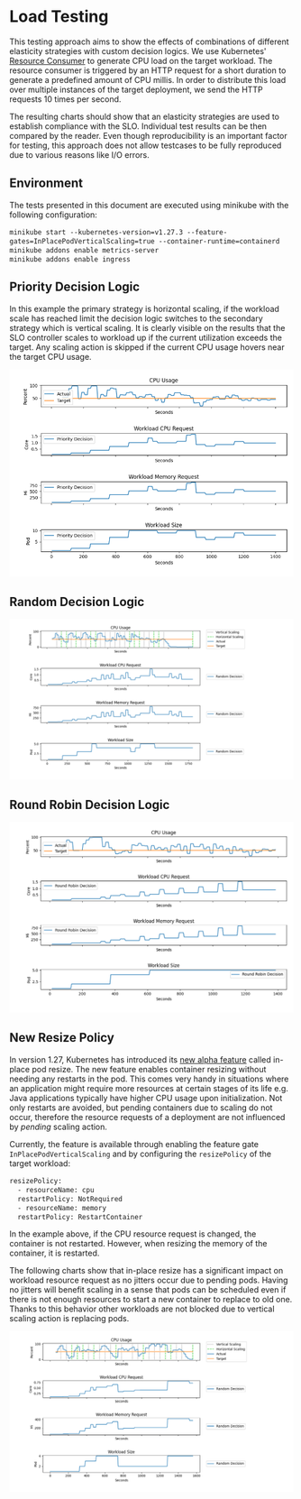 # Load Testing

This testing approach aims to show the effects of combinations of different elasticity strategies with custom decision logics.
We use Kubernetes' [Resource Consumer](https://pkg.go.dev/k8s.io/kubernetes/test/images/resource-consumer) to generate CPU load on the target workload.
The resource consumer is triggered by an HTTP request for a short duration to generate a predefined amount of CPU millis.
In order to distribute this load over multiple instances of the target deployment, we send the HTTP requests 10 times per second.

The resulting charts should show that an elasticity strategies are used to establish compliance with the SLO.
Individual test results can be then compared by the reader.
Even though reproducibility is an important factor for testing, this approach does not allow testcases to be fully reproduced due to various reasons like I/O errors.

## Environment

The tests presented in this document are executed using minikube with the following configuration:


    minikube start --kubernetes-version=v1.27.3 --feature-gates=InPlacePodVerticalScaling=true --container-runtime=containerd
    minikube addons enable metrics-server
    minikube addons enable ingress

## Priority Decision Logic

In this example the primary strategy is horizontal scaling, if the workload scale has reached limit the decision logic switches to the secondary strategy which is vertical scaling.
It is clearly visible on the results that the SLO controller scales to workload up if the current utilization exceeds the target.
Any scaling action is skipped if the current CPU usage hovers near the target CPU usage.

![priority_dl.png](priority.png)


## Random Decision Logic

![random_dl.png](random_dl.png)

## Round Robin Decision Logic

![round.png](round.png)

## New Resize Policy

In version 1.27, Kubernetes has introduced its [new alpha feature](https://kubernetes.io/blog/2023/05/12/in-place-pod-resize-alpha/) called in-place pod resize. The new feature enables container resizing without needing any restarts in the pod.
This comes very handy in situations where an application might require more resources at certain stages of its life e.g. Java applications typically have higher CPU usage upon initialization.
Not only restarts are avoided, but pending containers due to scaling do not occur, therefore the resource requests of a deployment are not influenced by _pending_ scaling action.

Currently, the feature is available through enabling the feature gate `InPlacePodVerticalScaling` and by configuring the `resizePolicy` of the target workload:

    resizePolicy:
      - resourceName: cpu
      restartPolicy: NotRequired
      - resourceName: memory
      restartPolicy: RestartContainer

In the example above, if the CPU resource request is changed, the container is not restarted.
However, when resizing the memory of the container, it is restarted.

The following charts show that in-place resize has a significant impact on workload resource request as no jitters occur due to pending pods.
Having no jitters will benefit scaling in a sense that pods can be scheduled even if there is not enough resources to start a new container to replace to old one.
Thanks to this behavior other workloads are not blocked due to vertical scaling action is replacing pods.

![random_dl_inplace.png](random_dl_inplace.png)
